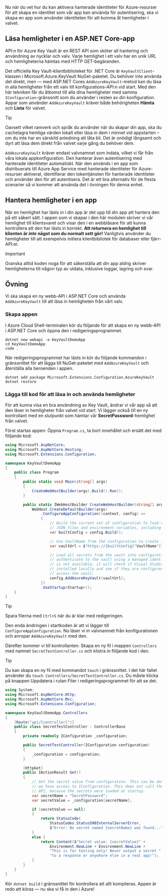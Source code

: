 Nu när du vet hur du kan aktivera hanterade identiteter för Azure-resurser för att skapa en identitet som vår app kan använda för autentisering, ska vi skapa en app som använder identiteten för att komma åt hemligheter i valvet.

## <a name="reading-secrets-in-an-aspnet-core-app"></a>Läsa hemligheter i en ASP.NET Core-app

API:n för Azure Key Vault är en REST API som sköter all hantering och användning av nycklar och valv. Varje hemlighet i ett valv har en unik URL och hemligheterna hämtas med HTTP GET-begäranden.

Det officiella Key Vault-klientbiblioteket för .NET Core är `KeyVaultClient`-klassen i Microsoft.Azure.KeyVault NuGet-paketet. Du behöver inte använda det direkt, men &mdash; med ASP.NET Cores `AddAzureKeyVault`-metod kan du läsa in alla hemligheter från ett valv till konfigurations-API:n vid start. Med den här tekniken får du åtkomst till alla dina hemligheter med samma `IConfiguration`-gränssnitt som du använder i resten av din konfiguration. Appar som använder `AddAzureKeyVault` kräver både behörigheten **Hämta** och **Lista** för valvet.

> [!TIP]
> Oavsett vilket ramverk och språk du använder när du skapar din app, ska du cachelagra hemliga värden lokalt eller läsa in dem i minnet vid appstarten – om du inte har en särskild anledning att låta bli. Det är onödigt långsamt och dyrt att läsa dem direkt från valvet varje gång du behöver dem.

`AddAzureKeyVault` kräver endast valvnamnet som indata, vilket vi får från våra lokala appkonfiguration. Den hanterar även autentisering med hanterade identiteter automatiskt. När den används i en app som distribuerats till Azure App Service med hanterade identiteter för Azure-resurser aktiverat, identifierar den tokentjänsten för hanterade identiteter och använder den för att autentisera. Det är ett bra alternativ för de flesta scenarier så vi kommer att använda det i övningen för denna enhet.

## <a name="handling-secrets-in-an-app"></a>Hantera hemligheter i en app

När en hemlighet har lästs in i din app är det upp till din app att hantera den på ett säkert sätt. I appen som vi skapar i den här modulen skriver vi vår hemlighet till klientsvaret och visar den i en webbläsare för att kunna kontrollera att den har lästs in korrekt. **Att returnera en hemlighet till klienten är *inte* något som du normalt sett gör!** Vanligtvis använder du hemligheter till att exempelvis initiera klientbibliotek för databaser eller fjärr-API:er.

> [!IMPORTANT]
> Granska alltid koden noga för att säkerställa att din app aldrig skriver hemligheterna till någon typ av utdata, inklusive loggar, lagring och svar.

## <a name="exercise"></a>Övning

Vi ska skapa en ny webb-API i ASP.NET Core och använda `AddAzureKeyVault` till att läsa in hemligheten från vårt valv.

### <a name="create-the-app"></a>Skapa appen

I Azure Cloud Shell-terminalen kör du följande för att skapa en ny webb-API i ASP.NET Core och öppna den i redigeringsprogrammet.

```console
dotnet new webapi -o KeyVaultDemoApp
cd KeyVaultDemoApp
code .
```

När redigeringsprogrammet har lästs in kör du följande kommandon i gränssnittet för att lägga till NuGet-paketet med `AddAzureKeyVault` och återställa alla beroenden i appen.

```console
dotnet add package Microsoft.Extensions.Configuration.AzureKeyVault
dotnet restore
```

### <a name="add-code-to-load-and-use-secrets"></a>Lägga till kod för att läsa in och använda hemligheter

För att kunna visa en bra användning av Key Vault, ändrar vi vår app så att den läser in hemligheter från valvet vid start. Vi lägger också till en ny kontrollant med en slutpunkt som hämtar vår **SecretPassword**-hemlighet från valvet.

Först startas appen: Öppna `Program.cs`, ta bort innehållet och ersätt det med följande kod:

```csharp
using Microsoft.AspNetCore;
using Microsoft.AspNetCore.Hosting;
using Microsoft.Extensions.Configuration;

namespace KeyVaultDemoApp
{
    public class Program
    {
        public static void Main(string[] args)
        {
            CreateWebHostBuilder(args).Build().Run();
        }

        public static IWebHostBuilder CreateWebHostBuilder(string[] args) =>
            WebHost.CreateDefaultBuilder(args)
                .ConfigureAppConfiguration((context, config) =>
                {
                    // Build the current set of configuration to load values from
                    // JSON files and environment variables, including VaultName.
                    var builtConfig = config.Build();

                    // Use VaultName from the configuration to create the full vault URL.
                    var vaultUrl = $"https://{builtConfig["VaultName"]}.vault.azure.net/";

                    // Load all secrets from the vault into configuration. This will automatically
                    // authenticate to the vault using a managed identity. If a managed identity
                    // is not available, it will check if Visual Studio and/or the Azure CLI are
                    // installed locally and see if they are configured with credentials that can
                    // access the vault.
                    config.AddAzureKeyVault(vaultUrl);
                })
                .UseStartup<Startup>();
    }
}
```

> [!TIP]
> Spara filerna med `Ctrl+S` när du är klar med redigeringen.

Den enda ändringen i startkoden är att vi lägger till `ConfigureAppConfiguration`. Nu läser vi in valvnamnet från konfigurationen och anropar `AddAzureKeyVault` med den.

Därefter kommer vi till kontrollanten: Skapa en ny fil i mappen `Controllers` med namnet `SecretTestController.cs` och klistra in följande kod i den.

> [!TIP]
> Du kan skapa en ny fil med kommandot `touch` i gränssnittet. I det här fallet använder du `touch Controllers/SecretTestController.cs`. Du måste klicka på knappen Uppdatera i rutan Filer i redigeringsprogrammet för att se det.

```csharp
using System;
using Microsoft.AspNetCore.Http;
using Microsoft.AspNetCore.Mvc;
using Microsoft.Extensions.Configuration;

namespace KeyVaultDemoApp.Controllers
{
    [Route("api/[controller]")]
    public class SecretTestController : ControllerBase
    {
        private readonly IConfiguration _configuration;

        public SecretTestController(IConfiguration configuration)
        {
            _configuration = configuration;
        }

        [HttpGet]
        public IActionResult Get()
        {
            // Get the secret value from configuration. This can be done anywhere
            // we have access to IConfiguration. This does not call the Key Vault
            // API, because the secrets were loaded at startup.
            var secretName = "SecretPassword";
            var secretValue = _configuration[secretName];

            if (secretValue == null)
            {
                return StatusCode(
                    StatusCodes.Status500InternalServerError,
                    $"Error: No secret named {secretName} was found...");
            }
            else {
                return Content($"Secret value: {secretValue}" +
                    Environment.NewLine + Environment.NewLine +
                    "This is for testing only! Never output a secret " +
                    "to a response or anywhere else in a real app!");
            }
        }
    }
}
```

Kör `dotnet build` i gränssnittet för kontrollera att allt kompileras. Appen är redo att köras &mdash; nu ska vi få in den i Azure!